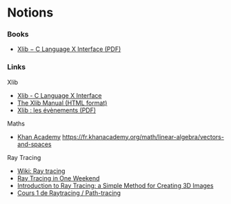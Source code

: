 # Notions

### Books

- [Xlib − C Language X Interface (PDF)](https://www.x.org/docs/X11/xlib.pdf)

### Links

Xlib  

- [Xlib - C Language X Interface](https://www.x.org/releases/X11R7.7/doc/libX11/libX11/libX11.html)
- [The Xlib Manual (HTML format)](https://tronche.com/gui/x/xlib/)
- [Xlib : les évènements (PDF)](http://www-igm.univ-mlv.fr/~berstel/Cours/Xlib/13-Evenements.pdf)

Maths  

- [Khan Academy](https://khanacademy.org/)
https://fr.khanacademy.org/math/linear-algebra/vectors-and-spaces

Ray Tracing  

- [Wiki: Ray tracing](https://en.wikipedia.org/wiki/Ray_tracing_(graphics))
- [Ray Tracing in One Weekend](https://raytracing.github.io/books/RayTracingInOneWeekend.html)
- [Introduction to Ray Tracing: a Simple Method for Creating 3D Images](https://www.scratchapixel.com/lessons/3d-basic-rendering/introduction-to-ray-tracing/how-does-it-work)
- [Cours 1 de Raytracing / Path-tracing](https://www.youtube.com/watch?v=1HYhrx9bzP8)
